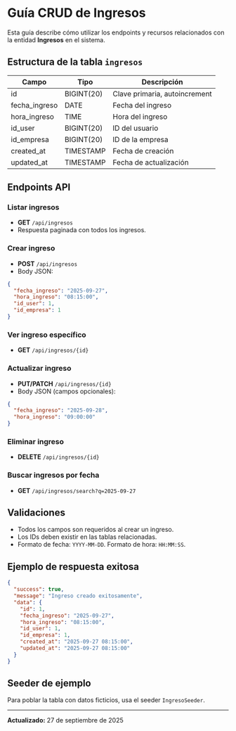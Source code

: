 # Guía CRUD de Ingresos

Esta guía describe cómo utilizar los endpoints y recursos relacionados con la entidad **Ingresos** en el sistema.

## Estructura de la tabla `ingresos`

| Campo          | Tipo         | Descripción                |
| -------------- | ------------ | -------------------------- |
| id             | BIGINT(20)   | Clave primaria, autoincrement |
| fecha_ingreso  | DATE         | Fecha del ingreso          |
| hora_ingreso   | TIME         | Hora del ingreso           |
| id_user        | BIGINT(20)   | ID del usuario             |
| id_empresa     | BIGINT(20)   | ID de la empresa           |
| created_at     | TIMESTAMP    | Fecha de creación          |
| updated_at     | TIMESTAMP    | Fecha de actualización     |

## Endpoints API

### Listar ingresos
- **GET** `/api/ingresos`
- Respuesta paginada con todos los ingresos.

### Crear ingreso
- **POST** `/api/ingresos`
- Body JSON:
```json
{
  "fecha_ingreso": "2025-09-27",
  "hora_ingreso": "08:15:00",
  "id_user": 1,
  "id_empresa": 1
}
```

### Ver ingreso específico
- **GET** `/api/ingresos/{id}`

### Actualizar ingreso
- **PUT/PATCH** `/api/ingresos/{id}`
- Body JSON (campos opcionales):
```json
{
  "fecha_ingreso": "2025-09-28",
  "hora_ingreso": "09:00:00"
}
```

### Eliminar ingreso
- **DELETE** `/api/ingresos/{id}`

### Buscar ingresos por fecha
- **GET** `/api/ingresos/search?q=2025-09-27`

## Validaciones
- Todos los campos son requeridos al crear un ingreso.
- Los IDs deben existir en las tablas relacionadas.
- Formato de fecha: `YYYY-MM-DD`. Formato de hora: `HH:MM:SS`.

## Ejemplo de respuesta exitosa
```json
{
  "success": true,
  "message": "Ingreso creado exitosamente",
  "data": {
    "id": 1,
    "fecha_ingreso": "2025-09-27",
    "hora_ingreso": "08:15:00",
    "id_user": 1,
    "id_empresa": 1,
    "created_at": "2025-09-27 08:15:00",
    "updated_at": "2025-09-27 08:15:00"
  }
}
```

## Seeder de ejemplo
Para poblar la tabla con datos ficticios, usa el seeder `IngresoSeeder`.

---
**Actualizado:** 27 de septiembre de 2025
